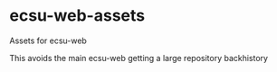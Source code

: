 # ecsu-web-assets

Assets for ecsu-web

This avoids the main ecsu-web getting a large repository backhistory
